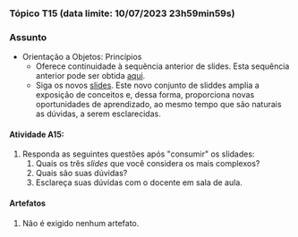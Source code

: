 ### Tópico T15 (data limite: **10/07/2023 23h59min59s**)

### Assunto

- Orientação a Objetos: Princípios
  - Oferece continuidade à sequência anterior de slides. Esta sequência anterior pode ser obtida [aqui](../apresentacoes/oo1.pdf).
  - Siga os novos [slides](../apresentacoes/oo2.pdf). Este novo conjunto de sliddes amplia a exposição de
    conceitos e, dessa forma, proporciona novas oportunidades de aprendizado,
    ao mesmo tempo que são naturais as dúvidas, a serem esclarecidas.

#### Atividade A15:

1. Responda as seguintes questões após "consumir" os slidades:
   1. Quais os três _slides_ que você considera os mais complexos?
   1. Quais são suas dúvidas?
   2. Esclareça suas dúvidas com o docente em sala de aula.

#### Artefatos

1. Não é exigido nenhum artefato. 
